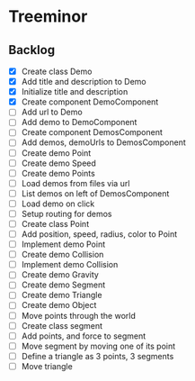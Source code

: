 # Treeminor

## Backlog

- [x] Create class Demo
- [x] Add title and description to Demo
- [x] Initialize title and description
- [x] Create component DemoComponent
- [ ] Add url to Demo
- [ ] Add demo to DemoComponent
- [ ] Create component DemosComponent
- [ ] Add demos, demoUrls to DemosComponent
- [ ] Create demo Point
- [ ] Create demo Speed
- [ ] Create demo Points
- [ ] Load demos from files via url
- [ ] List demos on left of DemosComponent
- [ ] Load demo on click
- [ ] Setup routing for demos
- [ ] Create class Point
- [ ] Add position, speed, radius, color to Point
- [ ] Implement demo Point
- [ ] Create demo Collision
- [ ] Implement demo Collision
- [ ] Create demo Gravity
- [ ] Create demo Segment
- [ ] Create demo Triangle
- [ ] Create demo Object
- [ ] Move points through the world
- [ ] Create class segment
- [ ] Add points, and force to segment
- [ ] Move segment by moving one of its point
- [ ] Define a triangle as 3 points, 3 segments
- [ ] Move triangle
